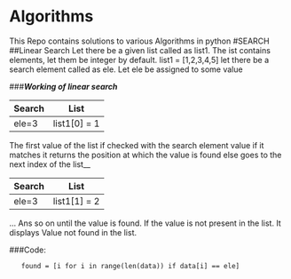 # Algorithms
This Repo contains solutions to various Algorithms in python 
#SEARCH
##Linear Search
Let there be a given list called as list1. The ist contains elements, let them be integer by default.
 list1 = [1,2,3,4,5]
 let there be a search element called as ele. Let ele be assigned to some value
 
###***Working of linear search***

Search        | List 
------------- | -------------
ele=3         | list1[0] = 1
 
 The first value of the list if checked with the search element value if it matches it returns the position at which the value is found else goes to the next index of the list__

  Search        | List 
------------- | -------------
ele=3         | list1[1] = 2
 ...
 Ans so on until the value is found. If the value is not present in the list. It displays Value not found in the list.
 
 ###Code:
 ```buildoutcfg
    found = [i for i in range(len(data)) if data[i] == ele]
```
 
